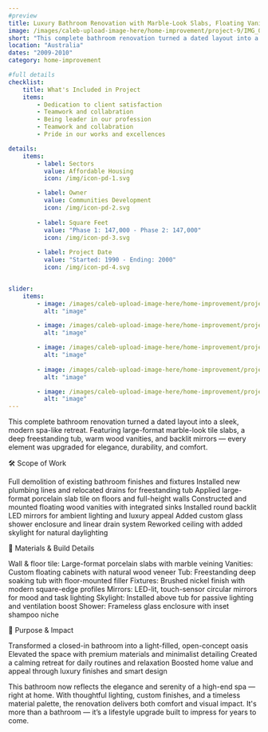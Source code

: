 ```yaml
---
#preview
title: Luxury Bathroom Renovation with Marble-Look Slabs, Floating Vanities & Freestanding Tub
image: /images/caleb-upload-image-here/home-improvement/project-9/IMG_0810.jpeg
short: "This complete bathroom renovation turned a dated layout into a sleek, modern spa-like retreat. Featuring large-format marble-look tile slabs, a deep freestanding tub, warm wood vanities, and backlit mirrors — every element was upgraded for elegance, durability, and comfort."
location: "Australia"
dates: "2009-2010"
category: home-improvement

#full details
checklist:
    title: What's Included in Project
    items:
        - Dedication to client satisfaction
        - Teamwork and collabration
        - Being leader in our profession
        - Teamwork and collabration
        - Pride in our works and excellences

details:
    items:
        - label: Sectors
          value: Affordable Housing
          icon: /img/icon-pd-1.svg

        - label: Owner
          value: Communities Development
          icon: /img/icon-pd-2.svg
        
        - label: Square Feet
          value: "Phase 1: 147,000 - Phase 2: 147,000"
          icon: /img/icon-pd-3.svg
        
        - label: Project Date
          value: "Started: 1990 - Ending: 2000"
          icon: /img/icon-pd-4.svg


slider: 
    items:
        - image: /images/caleb-upload-image-here/home-improvement/project-9/IMG_7137.jpeg
          alt: "image"

        - image: /images/caleb-upload-image-here/home-improvement/project-9/IMG_7136.jpeg
          alt: "image"

        - image: /images/caleb-upload-image-here/home-improvement/project-9/IMG_0810.jpeg
          alt: "image"
        
        - image: /images/caleb-upload-image-here/home-improvement/project-9/IMG_0808.jpeg
          alt: "image"

        - image: /images/caleb-upload-image-here/home-improvement/project-9/IMG_0807.jpeg
          alt: "image"
---
```


This complete bathroom renovation turned a dated layout into a sleek, modern spa-like retreat. Featuring large-format marble-look tile slabs, a deep freestanding tub, warm wood vanities, and backlit mirrors — every element was upgraded for elegance, durability, and comfort.

🛠️ Scope of Work

Full demolition of existing bathroom finishes and fixtures
Installed new plumbing lines and relocated drains for freestanding tub
Applied large-format porcelain slab tile on floors and full-height walls
Constructed and mounted floating wood vanities with integrated sinks
Installed round backlit LED mirrors for ambient lighting and luxury appeal
Added custom glass shower enclosure and linear drain system
Reworked ceiling with added skylight for natural daylighting

🔧 Materials & Build Details

Wall & floor tile: Large-format porcelain slabs with marble veining
Vanities: Custom floating cabinets with natural wood veneer
Tub: Freestanding deep soaking tub with floor-mounted filler
Fixtures: Brushed nickel finish with modern square-edge profiles
Mirrors: LED-lit, touch-sensor circular mirrors for mood and task lighting
Skylight: Installed above tub for passive lighting and ventilation boost
Shower: Frameless glass enclosure with inset shampoo niche

🎯 Purpose & Impact

Transformed a closed-in bathroom into a light-filled, open-concept oasis
Elevated the space with premium materials and minimalist detailing
Created a calming retreat for daily routines and relaxation
Boosted home value and appeal through luxury finishes and smart design

This bathroom now reflects the elegance and serenity of a high-end spa — right at home. With thoughtful lighting, custom finishes, and a timeless material palette, the renovation delivers both comfort and visual impact. It's more than a bathroom — it’s a lifestyle upgrade built to impress for years to come.
